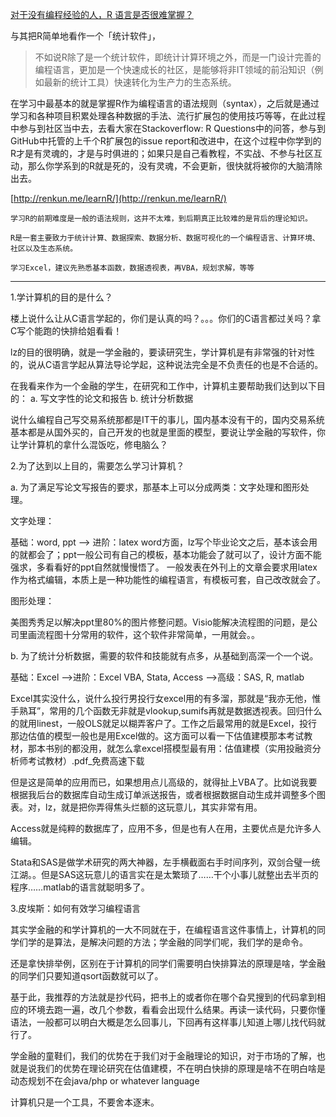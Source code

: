 [对于没有编程经验的人，R 语言是否很难掌握？](http://www.zhihu.com/question/23686835)

与其把R简单地看作一个「统计软件」，
    
> 不如说R除了是一个统计软件，即统计计算环境之外，而是一门设计完善的编程语言，更加是一个快速成长的社区，是能够将非IT领域的前沿知识（例如最新的统计工具）快速转化为生产力的生态系统。

在学习中最基本的就是掌握R作为编程语言的语法规则（syntax），之后就是通过学习和各种项目积累处理各种数据的手法、流行扩展包的使用技巧等等，在此过程中参与到社区当中去，去看大家在Stackoverflow: R Questions中的问答，参与到GitHub中托管的上千个R扩展包的issue report和改进中，在这个过程中你学到的R才是有灵魂的，才是与时俱进的；如果只是自己看教程，不实战、不参与社区互动，那么你学系到的R就是死的，没有灵魂，不会更新，很快就将被你的大脑清除出去。

[http://renkun.me/learnR/](http://renkun.me/learnR/)


    学习R的前期难度是一般的语法规则，这并不太难，到后期真正比较难的是背后的理论知识。

    R是一套主要致力于统计计算、数据探索、数据分析、数据可视化的一个编程语言、计算环境、社区以及生态系统。

    学习Excel，建议先熟悉基本函数，数据透视表，再VBA，规划求解，等等

---

1.学计算机的目的是什么？

楼上说什么让从C语言学起的，你们是认真的吗？。。。你们的C语言都过关吗？拿C写个能跑的快排给姐看看！

lz的目的很明确，就是一学金融的，要读研究生，学计算机是有非常强的针对性的，说从C语言学起从算法导论学起，这种说法完全是不负责任的也是不合适的。

在我看来作为一个金融的学生，在研究和工作中，计算机主要帮助我们达到以下目的：
a. 写文字性的论文和报告
b. 统计分析数据

说什么编程自己写交易系统那都是IT干的事儿，国内基本没有干的，国内交易系统基本都是从国外买的，自己开发的也就是里面的模型，要说让学金融的写软件，你让学计算机的拿什么混饭吃，修电脑么？

2.为了达到以上目的，需要怎么学习计算机？

a. 为了满足写论文写报告的要求，那基本上可以分成两类：文字处理和图形处理。

文字处理：

基础：word, ppt --> 进阶：latex
word方面，lz写个毕业论文之后，基本该会用的就都会了；ppt一般公司有自己的模板，基本功能会了就可以了，设计方面不能强求，多看看好的ppt自然就慢慢悟了。
一般发表在外刊上的文章会要求用latex作为格式编辑，本质上是一种功能性的编程语言，有模板可套，自己改改就会了。

图形处理：


美图秀秀足以解决ppt里80%的图片修整问题。Visio能解决流程图的问题，是公司里画流程图十分常用的软件，这个软件非常简单，一用就会。。

b. 为了统计分析数据，需要的软件和技能就有点多，从基础到高深一个一个说。

基础：Excel -->进阶：Excel VBA, Stata, Access -->高级：SAS, R, matlab

Excel其实没什么，说什么投行男投行女excel用的有多溜，那就是“我亦无他，惟手熟耳”，常用的几个函数无非就是vlookup,sumifs再就是数据透视表。回归什么的就用linest，一般OLS就足以糊弄客户了。工作之后最常用的就是Excel，投行那边估值的模型一般也是用Excel做的。这方面可以看一下估值建模那本考试教材，那本书别的都没用，就怎么拿excel搭模型最有用：估值建模（实用投融资分析师考试教材）.pdf_免费高速下载

但是这是简单的应用而已，如果想用点儿高级的，就得扯上VBA了。比如说我要根据我后台的数据库自动生成订单派送报告，或者根据数据自动生成并调整多个图表。对，lz，就是把你弄得焦头烂额的这玩意儿，其实非常有用。


Access就是纯粹的数据库了，应用不多，但是也有人在用，主要优点是允许多人编辑。

Stata和SAS是做学术研究的两大神器，左手横截面右手时间序列，双剑合璧一统江湖。。但是SAS这玩意儿的语言实在是太繁琐了……干个小事儿就整出去半页的程序……matlab的语言就聪明多了。

3.皮埃斯：如何有效学习编程语言


其实学金融的和学计算机的一大不同就在于，在编程语言这件事情上，计算机的同学们学的是算法，是解决问题的方法；学金融的同学们呢，我们学的是命令。

还是拿快排举例，区别在于计算机的同学们需要明白快排算法的原理是啥，学金融的同学们只要知道qsort函数就可以了。

基于此，我推荐的方法就是抄代码，把书上的或者你在哪个旮旯搜到的代码拿到相应的环境去跑一遍，改几个参数，看看会出现什么结果。再读一读代码，只要你懂语法，一般都可以明白大概是怎么回事儿，下回再有这样事儿知道上哪儿找代码就行了。

学金融的童鞋们，我们的优势在于我们对于金融理论的知识，对于市场的了解，也就是说我们的优势在理论研究在估值建模，不在明白快排的原理是啥不在明白啥是动态规划不在会java/php or whatever language


计算机只是一个工具，不要舍本逐末。